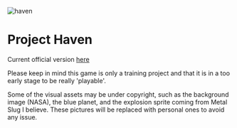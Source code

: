 ![haven](http://h2o-game.net/haven/Title_big.jpg)
# Project Haven

Current official version [here](http://h2o-game.net/haven/index.html)

Please keep in mind this game is only a training project and that it is in a too early stage to be really 'playable'.

Some of the visual assets may be under copyright, such as the background image (NASA), the blue planet, and the explosion sprite coming from Metal Slug I believe. These pictures will be replaced with personal ones to avoid any issue.
